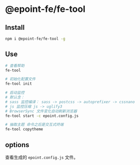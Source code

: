 # @epoint-fe/fe-tool

## Install

```sh
npm i @epoint-fe/fe-tool -g
```

## Use

```sh
# 查看帮助
fe-tool

# 初始化配置文件
fe-tool init

# 启动监控
# 默认含：
# sass 监控编译： sass -> postcss -> autoprefixer -> cssnano
# js 监控压缩 js -> uglify3
# BrowserSync 文件变化自动刷新浏览器
fe-tool start -c epoint.config.js

# 抽取主题 命令之后是交互式终端
fe-tool copytheme
```

## options

查看生成的 `epoint.config.js` 文件。
